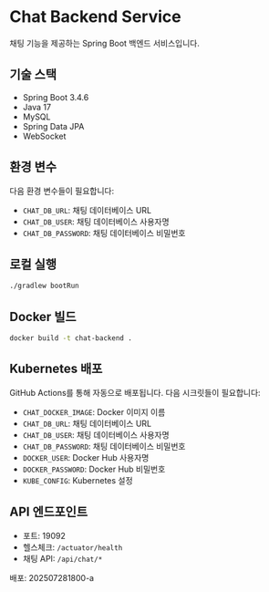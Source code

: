 # Chat Backend Service

채팅 기능을 제공하는 Spring Boot 백엔드 서비스입니다.

## 기술 스택

- Spring Boot 3.4.6
- Java 17
- MySQL
- Spring Data JPA
- WebSocket

## 환경 변수

다음 환경 변수들이 필요합니다:

- `CHAT_DB_URL`: 채팅 데이터베이스 URL
- `CHAT_DB_USER`: 채팅 데이터베이스 사용자명
- `CHAT_DB_PASSWORD`: 채팅 데이터베이스 비밀번호

## 로컬 실행

```bash
./gradlew bootRun
```

## Docker 빌드

```bash
docker build -t chat-backend .
```

## Kubernetes 배포

GitHub Actions를 통해 자동으로 배포됩니다. 다음 시크릿들이 필요합니다:

- `CHAT_DOCKER_IMAGE`: Docker 이미지 이름
- `CHAT_DB_URL`: 채팅 데이터베이스 URL
- `CHAT_DB_USER`: 채팅 데이터베이스 사용자명
- `CHAT_DB_PASSWORD`: 채팅 데이터베이스 비밀번호
- `DOCKER_USER`: Docker Hub 사용자명
- `DOCKER_PASSWORD`: Docker Hub 비밀번호
- `KUBE_CONFIG`: Kubernetes 설정

## API 엔드포인트

- 포트: 19092
- 헬스체크: `/actuator/health`
- 채팅 API: `/api/chat/*` 


배포: 202507281800-a